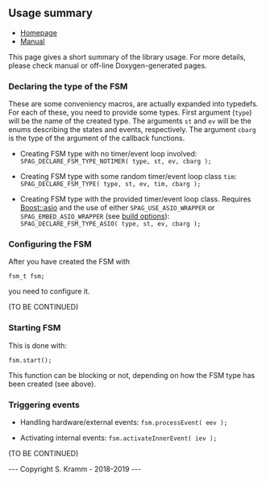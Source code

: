 ## Usage summary

- [Homepage](https://github.com/skramm/spaghetti)
- [Manual](spaghetti_manual.md)


This page gives a short summary of the library usage.
For more details, please check manual or off-line Doxygen-generated pages.

### Declaring the type of the FSM

These are some conveniency macros, are actually expanded into typedefs.
For each of these, you need to provide some types.
First argument (`type`) will be the name of the created type.
The arguments `st` and `ev` will be the enums describing the states and events, respectively.
The argument `cbarg` is the type of the argument of the callback functions.

* Creating FSM type with no timer/event loop involved:<br>
`SPAG_DECLARE_FSM_TYPE_NOTIMER( type, st, ev, cbarg );`

* Creating FSM type with some random timer/event loop class `tim`:<br>
`SPAG_DECLARE_FSM_TYPE( type, st, ev, tim, cbarg );`

* Creating FSM type with the provided timer/event loop class.
Requires [Boost::asio](https://www.boost.org/doc/libs/release/libs/asio/) and the use of either
`SPAG_USE_ASIO_WRAPPER` or `SPAG_EMBED_ASIO_WRAPPER` (see [build options](spaghetti_options.md)):<br>
`SPAG_DECLARE_FSM_TYPE_ASIO( type, st, ev, cbarg );`

### Configuring the FSM

After you have created the FSM with
```
fsm_t fsm;
```
you need to configure it.

(TO BE CONTINUED)

### Starting FSM

This is done with:
```
fsm.start();
```

This function can be blocking or not, depending on how the FSM type has been created (see above).
###  Triggering events

* Handling hardware/external events:
`fsm.processEvent( eev );`

* Activating internal events:
`fsm.activateInnerEvent( iev );`



(TO BE CONTINUED)

--- Copyright S. Kramm - 2018-2019 ---
